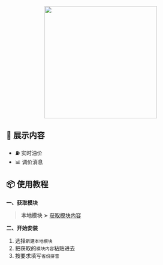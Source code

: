 <div align="center">
<img src="https://raw.githubusercontent.com/cc63/Surge/main/Module/Panel/QiYou/Moore/You.png" width="300">
</div>

## 🚀 展示内容

- ⛽️ 实时油价
- 📊 调价消息

## 📦 使用教程

**一、获取模块**

> **本地模块** ➤ [获取模块内容](https://raw.githubusercontent.com/cc63/Surge/main/Module/Panel/QiYou/Moore/QiYou.sgmodule)

**二、开始安装**

1. 选择`新建本地模块`
2. 把获取的`模块内容`粘贴进去
3. 按要求填写`省份拼音`
